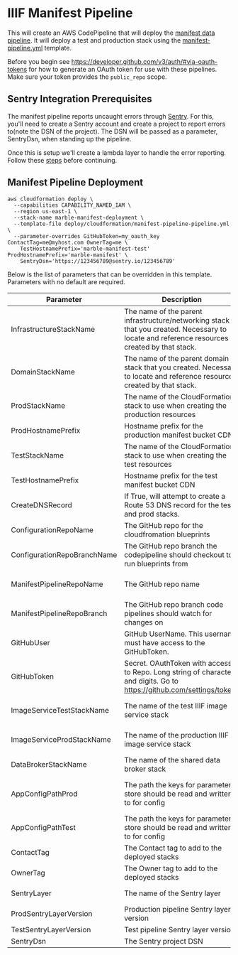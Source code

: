 
# IIIF Manifest Pipeline

This will create an AWS CodePipeline that will deploy the [manifest data pipeline](https://github.com/ndlib/marble-manifest-pipeline). It will deploy a test and production stack using the [manifest-pipeline.yml](/deploy/cloudformation/manifest-pipeline.yml) template.

Before you begin see https://developer.github.com/v3/auth/#via-oauth-tokens for how to generate an OAuth token for use with these pipelines. Make sure your token provides the `public_repo` scope.

## Sentry Integration Prerequisites
The manifest pipeline reports uncaught errors through [Sentry](sentry.io). For this, you'll need to create a Sentry account and create a project to report errors to(note the DSN of the project). The DSN will be passed as a parameter, SentryDsn, when standing up the pipeline.

Once this is setup we'll create a lambda layer to handle the error reporting. Follow these [steps](sentry-layer.md) before continuing.

## Manifest Pipeline Deployment
```
aws cloudformation deploy \
  --capabilities CAPABILITY_NAMED_IAM \
  --region us-east-1 \
  --stack-name marble-manifest-deployment \
  --template-file deploy/cloudformation/manifest-pipeline-pipeline.yml \
  --parameter-overrides GitHubToken=my_oauth_key ContactTag=me@myhost.com OwnerTag=me \
    TestHostnamePrefix='marble-manifest-test' ProdHostnamePrefix='marble-manifest' \
    SentryDsn='https://123456789@sentry.io/123456789'
```

Below is the list of parameters that can be overridden in this template. Parameters with no default are required.

| Parameter | Description | Default |
|-----------|-------------|---------|
| InfrastructureStackName | The name of the parent infrastructure/networking stack that you created. Necessary to locate and reference resources created by that stack. | marble-app-infrastructure |
| DomainStackName | The name of the parent domain stack that you created. Necessary to locate and reference resources created by that stack. | marble-domain |
| ProdStackName | The name of the CloudFormation stack to use when creating the production resources | marble-manifest-prod |
| ProdHostnamePrefix | Hostname prefix for the production manifest bucket CDN |  |
| TestStackName | The name of the CloudFormation stack to use when creating the test resources | marble-manifest-test |
| TestHostnamePrefix | Hostname prefix for the test manifest bucket CDN |  |
| CreateDNSRecord | If True, will attempt to create a Route 53 DNS record for the test and prod stacks. | True |
| ConfigurationRepoName | The GitHub repo for the cloudfromation blueprints | marble-blueprints |
| ConfigurationRepoBranchName | The GitHub repo branch the codepipeline should checkout to run blueprints from | master |
| ManifestPipelineRepoName | The GitHub repo name | marble-manifest-pipeline |
| ManifestPipelineRepoBranch | The GitHub repo branch code pipelines should watch for changes on | master |
| GitHubUser | GitHub UserName. This username must have access to the GitHubToken. | ndlib |
| GitHubToken | Secret. OAuthToken with access to Repo. Long string of characters and digits. Go to https://github.com/settings/tokens |  |
| ImageServiceTestStackName | The name of the test IIIF image service stack | marble-image-service-test |
| ImageServiceProdStackName | The name of the production IIIF image service stack | marble-image-service-prod |
| DataBrokerStackName | The name of the shared data broker stack | marble-data-broker |
| AppConfigPathProd | The path the keys for parameter store should be read and written to for config | /all/marble-manifest-pipeline-prod |
| AppConfigPathTest | The path the keys for parameter store should be read and written to for config | /all/marble-manifest-pipeline-test |
| ContactTag | The Contact tag to add to the deployed stacks |  |
| OwnerTag | The Owner tag to add to the deployed stacks |||
| SentryLayer | The name of the Sentry layer | marble-sentry-layer |
| ProdSentryLayerVersion | Production pipeline Sentry layer version | 1 |
| TestSentryLayerVersion | Test pipeline Sentry layer version | 1 |
| SentryDsn | The Sentry project DSN |  |